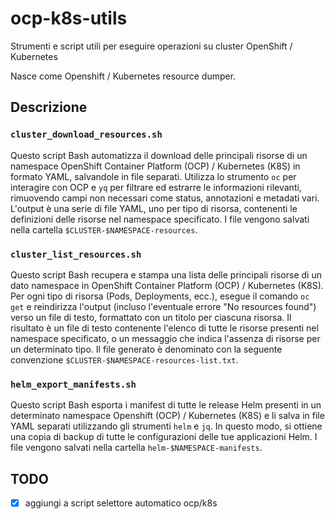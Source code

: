 # ocp-k8s-utils

Strumenti e script utili per eseguire operazioni su cluster OpenShift / Kubernetes

Nasce come Openshift / Kubernetes resource dumper.

## Descrizione

### `cluster_download_resources.sh`

Questo script Bash automatizza il download delle principali risorse di un namespace OpenShift Container Platform (OCP) / Kubernetes (K8S) in formato YAML, salvandole in file separati.  Utilizza lo strumento `oc` per interagire con OCP e `yq` per filtrare ed estrarre le informazioni rilevanti, rimuovendo campi non necessari come status, annotazioni e metadati vari. L'output è una serie di file YAML, uno per tipo di risorsa, contenenti le definizioni delle risorse nel namespace specificato. I file vengono salvati nella cartella `$CLUSTER-$NAMESPACE-resources`.

### `cluster_list_resources.sh`

Questo script Bash recupera e stampa una lista delle principali risorse di un dato namespace in OpenShift Container Platform (OCP) / Kubernetes (K8S). Per ogni tipo di risorsa (Pods, Deployments, ecc.), esegue il comando `oc get` e reindirizza l'output (incluso l'eventuale errore "No resources found") verso un file di testo, formattato con un titolo per ciascuna risorsa. Il risultato è un file di testo contenente l'elenco di tutte le risorse presenti nel namespace specificato, o un messaggio che indica l'assenza di risorse per un determinato tipo. Il file generato è denominato con la seguente convenzione `$CLUSTER-$NAMESPACE-resources-list.txt`.

### `helm_export_manifests.sh`

Questo script Bash esporta i manifest di tutte le release Helm presenti in un determinato namespace Openshift (OCP) / Kubernetes (K8S) e li salva in file YAML separati utilizzando gli strumenti `helm` e `jq`. In questo modo, si ottiene una copia di backup di tutte le configurazioni delle tue applicazioni Helm. I file vengono salvati nella cartella `helm-$NAMESPACE-manifests`.


## TODO

- [x] aggiungi a script selettore automatico ocp/k8s
